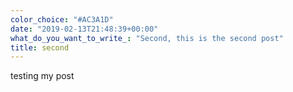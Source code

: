 ```yaml
---
color_choice: "#AC3A1D"
date: "2019-02-13T21:48:39+00:00"
what_do_you_want_to_write_: "Second, this is the second post"
title: second
---
```

testing my post
